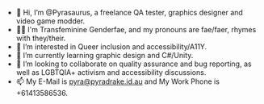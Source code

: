 - 👋 Hi, I’m @Pyrasaurus, a freelance QA tester, graphics designer and video game modder.
- 🏳️‍⚧️ I'm Transfeminine Genderfae, and my pronouns are fae/faer, rhymes with they/their.
- 👀 I’m interested in Queer inclusion and accessibility/A11Y.
- 🌱 I’m currently learning graphic design and C#/Unity.
- 💞️ I’m looking to collaborate on quality assurance and bug reporting, as well as LGBTQIA+ activism and accessibility discussions.
- 📫 My E-Mail is pyra@pyradrake.id.au and My Work Phone is +61413586536.
